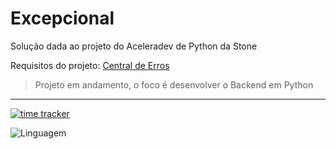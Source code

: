 # Excepcional

Solução dada ao projeto do Aceleradev de Python da Stone

Requisitos do projeto: [Central de Erros](central-erros.md)

> Projeto em andamento, o foco é desenvolver o Backend em Python

---

[![time tracker](https://wakatime.com/badge/github/melissatvs/excepcional.svg)](https://wakatime.com/badge/github/melissatvs/excepcional)
 
![Linguagem](https://img.shields.io/github/languages/top/melissatvs/excepcional)
